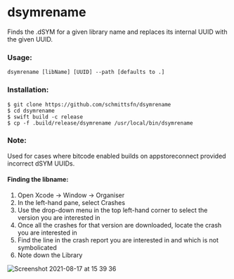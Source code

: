 # dsymrename

Finds the .dSYM for a given library name and replaces its internal UUID with the given UUID.

### Usage:
```
dsymrename [libName] [UUID] --path [defaults to .]
```

### Installation:
```
$ git clone https://github.com/schmittsfn/dsymrename
$ cd dsymrename
$ swift build -c release
$ cp -f .build/release/dsymrename /usr/local/bin/dsymrename
```

### Note:
Used for cases where bitcode enabled builds on appstoreconnect provided incorrect dSYM UUIDs.

#### Finding the libname:
1. Open Xcode -> Window -> Organiser
2. In the left-hand pane, select Crashes
3. Use the drop-down menu in the top left-hand corner to select the version you are interested in
3. Once all the crashes for that version are downloaded, locate the crash you are interested in
4. Find the line in the crash report you are interested in and which is not symbolicated
5. Note down the Library

![Screenshot 2021-08-17 at 15 39 36](https://user-images.githubusercontent.com/1940017/129736054-49245b74-359b-41e5-9859-acd9b27e07a5.png)

